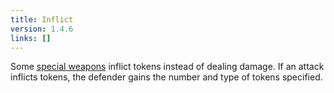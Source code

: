 ```yaml
---
title: Inflict
version: 1.4.6
links: []
---
```


Some [special weapons](/rules/Special_Weapon) inflict tokens instead of dealing damage. If an attack inflicts tokens, the defender gains the number and type of tokens specified.
